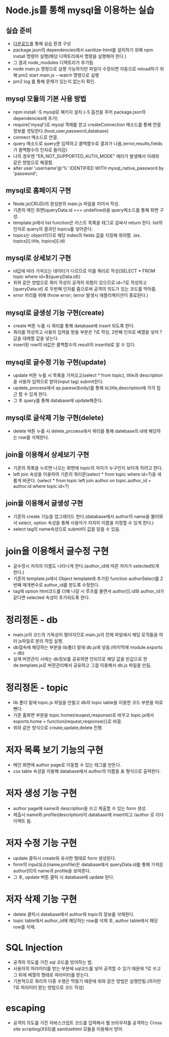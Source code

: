 # Node.js를 통해 mysql을 이용하는 실습

## 실습 준비

* [다운로드](https://github.com/web-n/node.js-mysql/releases/tag/1)를 통해 실습 환경 구성
* package.json의 dependencies에서 sanitize-html를 설치하기 위해 npm install 명령어 실행(해당 디렉토리에서 명령을 실행해야 한다.)
* 그 결과 node_modules 디렉토리가 추가됨.
* node main.js 명령으로 실행 가능하지만 파일이 수정되면 자동으로 reload하기 위해 pm2 start main.js --watch 명령으로 실행
* pm2 log 를 통해 문제가 있는지 없는지 확인.

## mysql 모듈의 기본 사용 방법

* npm install -S mysql로 패키지 설치.(-S 옵션을 주어 package.json의 dependencies에 추가)
* require('mysql')로 mysql 객체를 얻고 createConnection 메소드를 통해 연결 정보를 셋팅한다.(host,user,password,database)
* connect 메소드로 연결.
* query 메소드로 query문 입력하고 콜백함수로 결과가 나옴.(error,results,fields 가 콜백함수의 인자로 들어감)
* 나의 경우엔 "ER_NOT_SUPPORTED_AUTH_MODE" 에러가 발생해서 아래와 같은 방법으로 해결함.
* alter user 'username'@'%' IDENTIFIED WITH mysql_native_password by 'password';

## mysql로 홈페이지 구현

* Node.js(CRUD)의 완성본의 main.js 파일을 이어서 작성.
* 기존의 메인 화면(queryData.id === undefined)을 query메소드를 통해 화면 구성.
* template.js에서 list function은 리스트 목록을 <a>태그로 감싸서 return 한다. list의 인자로 query의 결과인 topics를 넣어준다.
* topics는 object이므로 해당 index의 fields 값을 지정해 줘야함. (ex. topics[i].title, topics[i].id)

## mysql로 상세보기 구현

* id값에 따라 가져오는 데이터가 다르므로 이를 쿼리로 작성(SELECT * FROM topic where id=${queryData.id})
* 위와 같은 방법으로 쿼리 작성이 공격의 위험이 있으므로 id=?로 작성하고 [queryData.id] 로 두번째 인자를 줌으로써 
공격의 의도가 있는 코드를 막아줌.
* error 처리를 위해 throw error; (error 발생시 애플리케이션이 종료된다.)

## mysql로 글생성 기능 구현(create)

* create 버튼 누를 시 쿼리를 통해 database에 insert 되도록 한다.
* 쿼리를 작성하고 사용자 입력을 받을 부분은 ?로 작성, 2번째 인자로 배열을 넣어 ?값을 대체할 값을 넣는다.
* insert된 row의 id값은 콜백함수의 result의 insertId로 알 수 있다.

## mysql로 글수정 기능 구현(update)

* update 버튼 누를 시 목록을 가져오고(select * from topic), title과 description을 사용자 입력으로 받아(input tag) submit한다.
* update_process에서 qs.parese(body)를 통해 id,title,description에 각각 접근 할 수 있게 한다.
* 그 후 query를 통해 database에 update해준다.

## mysql로 글삭제 기능 구현(delete)

* delete 버튼 누를 시 delete_prcoess에서 쿼리를 통해 datebase의 id에 해당하는 row를 삭제한다.

## join을 이용해서 상세보기 구현

* 기존의 목록을 누르면 나오는 화면에 topic의 저자가 누구인지 보이게 하려고 한다.
* left join 속성을 이용하여 기존의 쿼리문(select * from topic where id=?)을 새롭게 바꾼다. (select * from topic left join author on topic.author_id = author.id where topic.id=?)

## join을 이용해서 글생성 구현

* 기존의 create 기능을 업그레이드 한다.(database에서 author의 name을 불러와서 select, option 속성을 통해 사용자가 저자의 이름을 지정할 수 있게 한다.)
* select tag의 name속성으로 submit이 값을 읽을 수 있음.

# join을 이용해서 글수정 구현

* 글수정시 저자의 이름도 나타나게 한다.(author_id에 따른 저자가 selected되게 한다.)
* 기존의 template.js에서 Object template에 추가된 function authorSelect를 2번째 매개변수로 author_id를 받도록 수정한다.
* tag에 option html코드를 더해 나갈 시 루프를 돌면서 author[i].id와 author_id가 같다면 selected 속성이 추가되도록 한다.

# 정리정돈 - db

* main.js의 코드의 가독성이 떨어지므로 main.js의 전체 파일에서 해당 로직들을 여러 js파일로 분리 작업 실행.
* db접속에 해당하는 부분을 lib폴더 밑에 db.js에 넣음.(마지막에 module.exports = db)
* 실제 버젼관리 시에는 db정보를 공유하면 안되므로 해당 값을 빈값으로 한 de.template.js로 버젼관리해서 공유하고 그걸 이용해서 db.js 파일을 만듬.

# 정리정돈 - topic

* lib 폴더 밑에 topic.js 파일을 만들고 db의 topic table을 이용한 코드 부분을 따로 뺀다.
* 기존 홈화면 부분을 topic.home(reuqest,response)로 바꾸고 topic.js에서 exports.home = function(request,response){}로 바꿈.
* 위와 같은 방식으로 create,update,delete 진행.

# 저자 목록 보기 기능의 구현

* 메인 화면에 author page로 이동할 수 있는 <a> 태그를 만든다.
* css table 속성을 이용해 database에서 author의 이름을 표 형식으로 출력한다.

# 저자 생성 기능 구현

* author page에 name과 description을 쓰고 제출할 수 있는 form 생성.
* 제출시 name와 profile(description)이 database에 insert되고 /author 로 리다이렉트 됨.

# 저자 수정 기능 구현

* update 클릭시 create와 유사한 형태로 form 생성된다.
* form의 input요소(name,profile)은 database에서 queryData.id를 통해 가져온 author[0]의 name과 profile을 보여준다.
* 그 후, update 버튼 클릭 시 database에 update 된다.

# 저자 삭제 기능 구현

* delete 클릭시 database에서 author와 topic의 정보를 삭제한다.
* topic table에서 author_id에 해당하는 row를 삭제 후, author table에서 해당 row를 삭제.

# SQL Injection

* 공격의 의도를 가진 sql 코드를 방어하는 법.
* 사용자의 파라미터를 받는 부분에 sql코드를 넣어 공격할 수 있기 때문에 ?로 쓰고 그 뒤에 배열의 형태로 파라미터를 받는다.
* 기본적으로 쿼리의 다중 수행은 막혔기 때문에 위와 같은 방법은 실행안됨.(하지만 ?로 파라미터 받는 방법으로 코드 작성)

# escaping

* 공격의 의도를 가진 자바스크립트 코드를 입력해서 웹 브라우저를 공격하는 Cross site scripting(XSS)를 sanitizehtml 모듈을 이용해서 방어.
